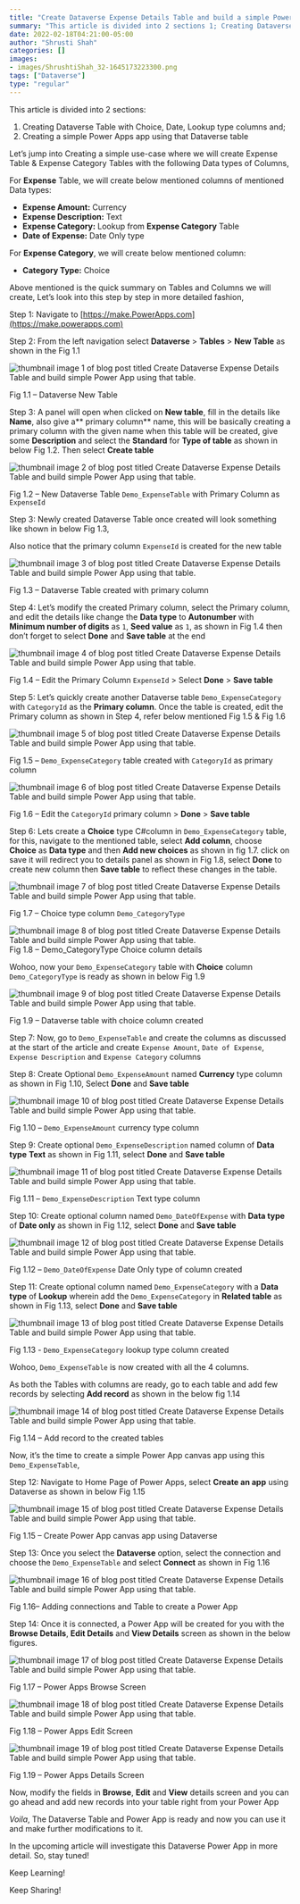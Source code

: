 ```yaml
---
title: "Create Dataverse Expense Details Table and build a simple Power Apps app using that table"
summary: "This article is divided into 2 sections 1; Creating Dataverse Table with Choice, Date, Lookup type columns and 2nd; Creating a simple Power Apps app using that Dataverse table"
date: 2022-02-18T04:21:00-05:00
author: "Shrusti Shah"
categories: []
images:
- images/ShrushtiShah_32-1645173223300.png
tags: ["Dataverse"]
type: "regular"
---
```


This article is divided into 2 sections:

1. Creating Dataverse Table with Choice, Date, Lookup type columns and;
1. Creating a simple Power Apps app using that Dataverse table

Let’s jump into Creating a simple use-case where we will create Expense Table & Expense Category Tables with the following Data types of Columns,

For **Expense** Table, we will create below mentioned columns of mentioned Data types:

- **Expense Amount:** Currency
- **Expense Description:** Text
- **Expense Category:** Lookup from **Expense Category** Table
- **Date of Expense:** Date Only type

For **Expense Category**, we will create below mentioned column:

- **Category Type:** Choice

Above mentioned is the quick summary on Tables and Columns we will create, Let’s look into this step by step in more detailed fashion,

Step 1: Navigate to [https://make.PowerApps.com](https://make.powerapps.com)

Step 2: From the left navigation select **Dataverse** > **Tables** > **New Table** as shown in the Fig 1.1

![thumbnail image 1 of blog post titled Create Dataverse Expense Details Table and build simple Power App using that table. ](images/ShrushtiShah_0-1645172913540.png)

Fig 1.1 – Dataverse New Table

Step 3: A panel will open when clicked on **New table**, fill in the details like **Name**, also give a** primary column** name, this will be basically creating a primary column with the given name when this table will be created, give some **Description** and select the **Standard** for **Type of table** as shown in below Fig 1.2. Then select **Create table**

![thumbnail image 2 of blog post titled Create Dataverse Expense Details Table and build simple Power App using that table. ](images/ShrushtiShah_1-1645172913552.png)

Fig 1.2 – New Dataverse Table `Demo_ExpenseTable` with Primary Column as `ExpenseId`

Step 3: Newly created Dataverse Table once created will look something like shown in below Fig 1.3,

Also notice that the primary column `ExpenseId` is created for the new table

![thumbnail image 3 of blog post titled Create Dataverse Expense Details Table and build simple Power App using that table. ](images/ShrushtiShah_2-1645172913576.png)

Fig 1.3 – Dataverse Table created with primary column

Step 4: Let’s modify the created Primary column, select the Primary column, and edit the details like change the **Data type** to **Autonumber** with **Minimum number of digits** as `1`, **Seed value** as `1`, as shown in Fig 1.4 then don’t forget to select **Done** and **Save table** at the end

![thumbnail image 4 of blog post titled Create Dataverse Expense Details Table and build simple Power App using that table. ](images/ShrushtiShah_3-1645172913582.png)

Fig 1.4 – Edit the Primary Column `ExpenseId` > Select **Done** > **Save table**

Step 5: Let’s quickly create another Dataverse  table `Demo_ExpenseCategory` with `CategoryId` as the **Primary column**. Once the table is created, edit the Primary column as shown in Step 4, refer below mentioned Fig 1.5 & Fig 1.6

![thumbnail image 5 of blog post titled Create Dataverse Expense Details Table and build simple Power App using that table. ](images/ShrushtiShah_4-1645172913589.png)

Fig 1.5 – `Demo_ExpenseCategory` table created with `CategoryId` as primary column

![thumbnail image 6 of blog post titled Create Dataverse Expense Details Table and build simple Power App using that table. ](images/ShrushtiShah_5-1645172913595.png)

Fig 1.6 – Edit the `CategoryId` primary column > **Done** > **Save table**

Step 6: Lets create a **Choice** type C#column in `Demo_ExpenseCategory` table, for this, navigate to the mentioned table, select **Add column**, choose **Choice** as **Data type** and then **Add new choices** as shown in fig 1.7. click on save it will redirect you to details panel as shown in Fig 1.8, select **Done** to create new column then **Save table** to reflect these changes in the table.

![thumbnail image 7 of blog post titled Create Dataverse Expense Details Table and build simple Power App using that table. ](images/ShrushtiShah_6-1645172913601.png)

Fig 1.7 – Choice type column `Demo_CategoryType`

![thumbnail image 8 of blog post titled Create Dataverse Expense Details Table and build simple Power App using that table. ](images/ShrushtiShah_7-1645172913608.png)
Fig 1.8 – Demo_CategoryType Choice column details

Wohoo, now your `Demo_ExpenseCategory` table with **Choice** column `Demo_CategoryType` is ready as shown in below Fig 1.9

![thumbnail image 9 of blog post titled Create Dataverse Expense Details Table and build simple Power App using that table. ](images/ShrushtiShah_8-1645172913630.png)

Fig 1.9 – Dataverse table with choice column created

Step 7: Now, go to `Demo_ExpenseTable` and create the columns as discussed at the start of the article and create `Expense Amount`, `Date of Expense`, `Expense Description` and `Expense Category` columns

Step 8: Create Optional `Demo_ExpenseAmount` named **Currency** type column as shown in Fig 1.10, Select **Done** and **Save table**

![thumbnail image 10 of blog post titled Create Dataverse Expense Details Table and build simple Power App using that table. ](images/ShrushtiShah_9-1645172913637.png)

Fig 1.10 – `Demo_ExpenseAmount` currency type column

Step 9: Create optional `Demo_ExpenseDescription` named column of **Data type** **Text** as shown in Fig 1.11, select **Done** and **Save table**

![thumbnail image 11 of blog post titled Create Dataverse Expense Details Table and build simple Power App using that table. ](images/ShrushtiShah_10-1645172913643.png)

Fig 1.11 – `Demo_ExpenseDescription` Text type column

Step 10: Create optional column named `Demo_DateOfExpense` with **Data type** of **Date only** as shown in Fig 1.12, select **Done** and **Save table**

![thumbnail image 12 of blog post titled Create Dataverse Expense Details Table and build simple Power App using that table. ](images/ShrushtiShah_11-1645172913649.png)

Fig 1.12 – `Demo_DateOfExpense` Date Only type of column created

Step 11: Create optional column named `Demo_ExpenseCategory` with a **Data type** of **Lookup** wherein add the `Demo_ExpenseCategory` in **Related table** as shown in Fig 1.13, select **Done** and **Save table**

![thumbnail image 13 of blog post titled Create Dataverse Expense Details Table and build simple Power App using that table. ](images/ShrushtiShah_12-1645172913657.png)

Fig 1.13 - `Demo_ExpenseCategory` lookup type column created

Wohoo, `Demo_ExpenseTable` is now created with all the 4 columns.

As both the Tables with columns are ready, go to each table and add few records by selecting **Add record** as shown in the below fig 1.14

![thumbnail image 14 of blog post titled Create Dataverse Expense Details Table and build simple Power App using that table. ](images/ShrushtiShah_13-1645172913670.png)

Fig 1.14 – Add record to the created tables

Now, it’s the time to create a simple Power App canvas app using this `Demo_ExpenseTable`,

Step 12: Navigate to Home Page of Power Apps, select **Create an app** using Dataverse as shown in below Fig 1.15

![thumbnail image 15 of blog post titled Create Dataverse Expense Details Table and build simple Power App using that table. ](images/ShrushtiShah_14-1645172913684.png)

Fig 1.15 – Create Power App canvas app using Dataverse

Step 13: Once you select the **Dataverse** option, select the connection and choose the `Demo_ExpenseTable` and select **Connect** as shown in Fig 1.16

![thumbnail image 16 of blog post titled Create Dataverse Expense Details Table and build simple Power App using that table. ](images/ShrushtiShah_29-1645173135940.png)

Fig 1.16– Adding connections and Table to create a Power App

Step 14: Once it is connected, a Power App will be created for you with the **Browse Details**, **Edit Details** and **View Details** screen as shown in the below figures.

![thumbnail image 17 of blog post titled Create Dataverse Expense Details Table and build simple Power App using that table. ](images/ShrushtiShah_30-1645173170197.png)

Fig 1.17 – Power Apps Browse Screen

![thumbnail image 18 of blog post titled Create Dataverse Expense Details Table and build simple Power App using that table. ](images/ShrushtiShah_31-1645173195731.png)

Fig 1.18 – Power Apps Edit Screen

![thumbnail image 19 of blog post titled Create Dataverse Expense Details Table and build simple Power App using that table. ](images/ShrushtiShah_32-1645173223300.png)

Fig 1.19 – Power Apps Details Screen

Now, modify the fields in **Browse**, **Edit** and **View** details screen and you can go ahead and add new records into your table right from your Power App

*Voila*, The Dataverse Table and Power App is ready and now you can use it and make further modifications to it.

In the upcoming article will investigate this Dataverse Power App in more detail. So, stay tuned!

Keep Learning!

Keep Sharing!
